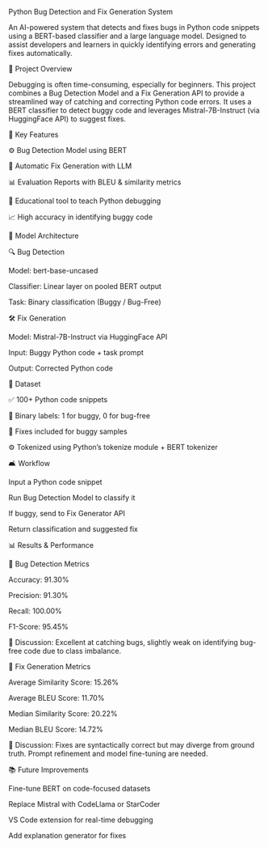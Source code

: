 
Python Bug Detection and Fix Generation System

An AI-powered system that detects and fixes bugs in Python code snippets using a BERT-based classifier and a large language model. Designed to assist developers and learners in quickly identifying errors and generating fixes automatically.

🚀 Project Overview

Debugging is often time-consuming, especially for beginners. This project combines a Bug Detection Model and a Fix Generation API to provide a streamlined way of catching and correcting Python code errors. It uses a BERT classifier to detect buggy code and leverages Mistral-7B-Instruct (via HuggingFace API) to suggest fixes.

📌 Key Features

⚙️ Bug Detection Model using BERT

🧙️ Automatic Fix Generation with LLM

📊 Evaluation Reports with BLEU & similarity metrics

🧠 Educational tool to teach Python debugging

📈 High accuracy in identifying buggy code

🧠 Model Architecture

🔍 Bug Detection

Model: bert-base-uncased

Classifier: Linear layer on pooled BERT output

Task: Binary classification (Buggy / Bug-Free)

🛠️ Fix Generation

Model: Mistral-7B-Instruct via HuggingFace API

Input: Buggy Python code + task prompt

Output: Corrected Python code

💂️ Dataset

✅ 100+ Python code snippets

🐞 Binary labels: 1 for buggy, 0 for bug-free

🧙️ Fixes included for buggy samples

⚙️ Tokenized using Python’s tokenize module + BERT tokenizer

🛋️ Workflow

Input a Python code snippet

Run Bug Detection Model to classify it

If buggy, send to Fix Generator API

Return classification and suggested fix

📊 Results & Performance

🧪 Bug Detection Metrics

Accuracy: 91.30%

Precision: 91.30%

Recall: 100.00%

F1-Score: 95.45%

📌 Discussion: Excellent at catching bugs, slightly weak on identifying bug-free code due to class imbalance.

🧪 Fix Generation Metrics

Average Similarity Score: 15.26%

Average BLEU Score: 11.70%

Median Similarity Score: 20.22%

Median BLEU Score: 14.72%

📌 Discussion: Fixes are syntactically correct but may diverge from ground truth. Prompt refinement and model fine-tuning are needed.

📚 Future Improvements

Fine-tune BERT on code-focused datasets

Replace Mistral with CodeLlama or StarCoder

VS Code extension for real-time debugging

Add explanation generator for fixes
